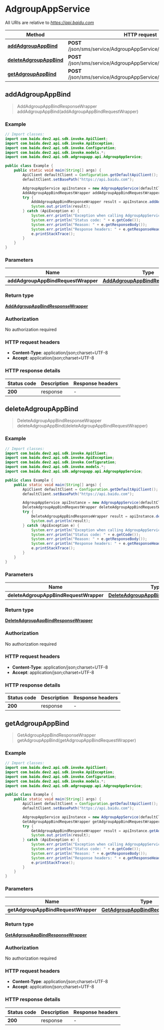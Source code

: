 # AdgroupAppService

All URIs are relative to *https://api.baidu.com*

Method | HTTP request | Description
------------- | ------------- | -------------
[**addAdgroupAppBind**](AdgroupAppService.md#addAdgroupAppBind) | **POST** /json/sms/service/AdgroupAppService/addAdgroupAppBind | 
[**deleteAdgroupAppBind**](AdgroupAppService.md#deleteAdgroupAppBind) | **POST** /json/sms/service/AdgroupAppService/deleteAdgroupAppBind | 
[**getAdgroupAppBind**](AdgroupAppService.md#getAdgroupAppBind) | **POST** /json/sms/service/AdgroupAppService/getAdgroupAppBind | 



## addAdgroupAppBind

> AddAdgroupAppBindResponseWrapper addAdgroupAppBind(addAdgroupAppBindRequestWrapper)



### Example

```java
// Import classes:
import com.baidu.dev2.api.sdk.invoke.ApiClient;
import com.baidu.dev2.api.sdk.invoke.ApiException;
import com.baidu.dev2.api.sdk.invoke.Configuration;
import com.baidu.dev2.api.sdk.invoke.models.*;
import com.baidu.dev2.api.sdk.adgroupapp.api.AdgroupAppService;

public class Example {
    public static void main(String[] args) {
        ApiClient defaultClient = Configuration.getDefaultApiClient();
        defaultClient.setBasePath("https://api.baidu.com");

        AdgroupAppService apiInstance = new AdgroupAppService(defaultClient);
        AddAdgroupAppBindRequestWrapper addAdgroupAppBindRequestWrapper = new AddAdgroupAppBindRequestWrapper(); // AddAdgroupAppBindRequestWrapper | 
        try {
            AddAdgroupAppBindResponseWrapper result = apiInstance.addAdgroupAppBind(addAdgroupAppBindRequestWrapper);
            System.out.println(result);
        } catch (ApiException e) {
            System.err.println("Exception when calling AdgroupAppService#addAdgroupAppBind");
            System.err.println("Status code: " + e.getCode());
            System.err.println("Reason: " + e.getResponseBody());
            System.err.println("Response headers: " + e.getResponseHeaders());
            e.printStackTrace();
        }
    }
}
```

### Parameters


Name | Type | Description  | Notes
------------- | ------------- | ------------- | -------------
 **addAdgroupAppBindRequestWrapper** | [**AddAdgroupAppBindRequestWrapper**](AddAdgroupAppBindRequestWrapper.md)|  |

### Return type

[**AddAdgroupAppBindResponseWrapper**](AddAdgroupAppBindResponseWrapper.md)

### Authorization

No authorization required

### HTTP request headers

- **Content-Type**: application/json;charset=UTF-8
- **Accept**: application/json;charset=UTF-8


### HTTP response details
| Status code | Description | Response headers |
|-------------|-------------|------------------|
| **200** | response |  -  |


## deleteAdgroupAppBind

> DeleteAdgroupAppBindResponseWrapper deleteAdgroupAppBind(deleteAdgroupAppBindRequestWrapper)



### Example

```java
// Import classes:
import com.baidu.dev2.api.sdk.invoke.ApiClient;
import com.baidu.dev2.api.sdk.invoke.ApiException;
import com.baidu.dev2.api.sdk.invoke.Configuration;
import com.baidu.dev2.api.sdk.invoke.models.*;
import com.baidu.dev2.api.sdk.adgroupapp.api.AdgroupAppService;

public class Example {
    public static void main(String[] args) {
        ApiClient defaultClient = Configuration.getDefaultApiClient();
        defaultClient.setBasePath("https://api.baidu.com");

        AdgroupAppService apiInstance = new AdgroupAppService(defaultClient);
        DeleteAdgroupAppBindRequestWrapper deleteAdgroupAppBindRequestWrapper = new DeleteAdgroupAppBindRequestWrapper(); // DeleteAdgroupAppBindRequestWrapper | 
        try {
            DeleteAdgroupAppBindResponseWrapper result = apiInstance.deleteAdgroupAppBind(deleteAdgroupAppBindRequestWrapper);
            System.out.println(result);
        } catch (ApiException e) {
            System.err.println("Exception when calling AdgroupAppService#deleteAdgroupAppBind");
            System.err.println("Status code: " + e.getCode());
            System.err.println("Reason: " + e.getResponseBody());
            System.err.println("Response headers: " + e.getResponseHeaders());
            e.printStackTrace();
        }
    }
}
```

### Parameters


Name | Type | Description  | Notes
------------- | ------------- | ------------- | -------------
 **deleteAdgroupAppBindRequestWrapper** | [**DeleteAdgroupAppBindRequestWrapper**](DeleteAdgroupAppBindRequestWrapper.md)|  |

### Return type

[**DeleteAdgroupAppBindResponseWrapper**](DeleteAdgroupAppBindResponseWrapper.md)

### Authorization

No authorization required

### HTTP request headers

- **Content-Type**: application/json;charset=UTF-8
- **Accept**: application/json;charset=UTF-8


### HTTP response details
| Status code | Description | Response headers |
|-------------|-------------|------------------|
| **200** | response |  -  |


## getAdgroupAppBind

> GetAdgroupAppBindResponseWrapper getAdgroupAppBind(getAdgroupAppBindRequestWrapper)



### Example

```java
// Import classes:
import com.baidu.dev2.api.sdk.invoke.ApiClient;
import com.baidu.dev2.api.sdk.invoke.ApiException;
import com.baidu.dev2.api.sdk.invoke.Configuration;
import com.baidu.dev2.api.sdk.invoke.models.*;
import com.baidu.dev2.api.sdk.adgroupapp.api.AdgroupAppService;

public class Example {
    public static void main(String[] args) {
        ApiClient defaultClient = Configuration.getDefaultApiClient();
        defaultClient.setBasePath("https://api.baidu.com");

        AdgroupAppService apiInstance = new AdgroupAppService(defaultClient);
        GetAdgroupAppBindRequestWrapper getAdgroupAppBindRequestWrapper = new GetAdgroupAppBindRequestWrapper(); // GetAdgroupAppBindRequestWrapper | 
        try {
            GetAdgroupAppBindResponseWrapper result = apiInstance.getAdgroupAppBind(getAdgroupAppBindRequestWrapper);
            System.out.println(result);
        } catch (ApiException e) {
            System.err.println("Exception when calling AdgroupAppService#getAdgroupAppBind");
            System.err.println("Status code: " + e.getCode());
            System.err.println("Reason: " + e.getResponseBody());
            System.err.println("Response headers: " + e.getResponseHeaders());
            e.printStackTrace();
        }
    }
}
```

### Parameters


Name | Type | Description  | Notes
------------- | ------------- | ------------- | -------------
 **getAdgroupAppBindRequestWrapper** | [**GetAdgroupAppBindRequestWrapper**](GetAdgroupAppBindRequestWrapper.md)|  |

### Return type

[**GetAdgroupAppBindResponseWrapper**](GetAdgroupAppBindResponseWrapper.md)

### Authorization

No authorization required

### HTTP request headers

- **Content-Type**: application/json;charset=UTF-8
- **Accept**: application/json;charset=UTF-8


### HTTP response details
| Status code | Description | Response headers |
|-------------|-------------|------------------|
| **200** | response |  -  |

